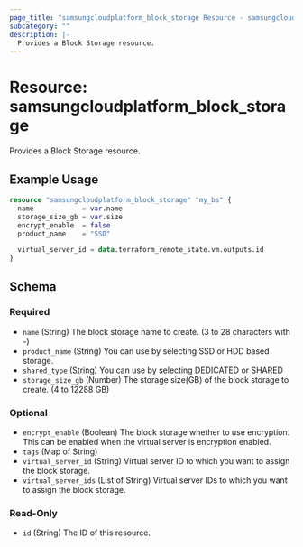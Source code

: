 ```yaml
---
page_title: "samsungcloudplatform_block_storage Resource - samsungcloudplatform"
subcategory: ""
description: |-
  Provides a Block Storage resource.
---
```


# Resource: samsungcloudplatform_block_storage

Provides a Block Storage resource.


## Example Usage

```terraform
resource "samsungcloudplatform_block_storage" "my_bs" {
  name            = var.name
  storage_size_gb = var.size
  encrypt_enable  = false
  product_name    = "SSD"

  virtual_server_id = data.terraform_remote_state.vm.outputs.id
}
```

<!-- schema generated by tfplugindocs -->
## Schema

### Required

- `name` (String) The block storage name to create. (3 to 28 characters with -)
- `product_name` (String) You can use by selecting SSD or HDD based storage.
- `shared_type` (String) You can use by selecting DEDICATED or SHARED
- `storage_size_gb` (Number) The storage size(GB) of the block storage to create. (4 to  12288 GB)

### Optional

- `encrypt_enable` (Boolean) The block storage whether to use encryption. This can be enabled when the virtual server is encryption enabled.
- `tags` (Map of String)
- `virtual_server_id` (String) Virtual server ID to which you want to assign the block storage.
- `virtual_server_ids` (List of String) Virtual server IDs to which you want to assign the block storage.

### Read-Only

- `id` (String) The ID of this resource.


